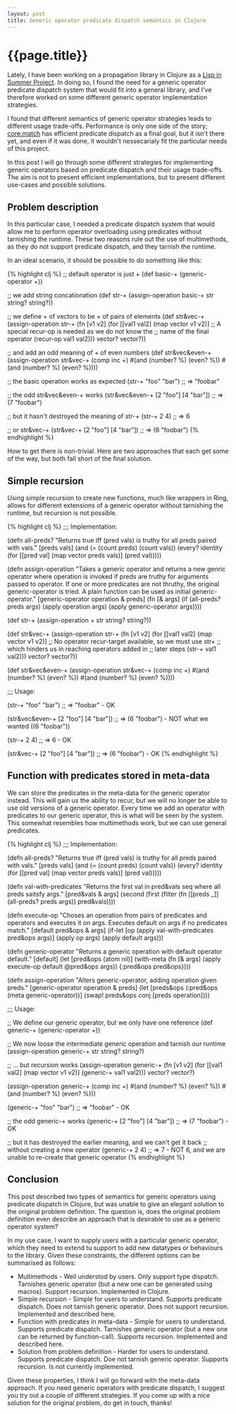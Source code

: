 ```yaml
---
layout: post
title: Generic operator predicate dispatch semantics in Clojure
---
```


# {{page.title}}

Lately, I have been working on a propagation library in Clojure as a [Lisp in Summer Project](http://lispinsummerprojects.org/). In doing so, I found the need for a generic operator predicate dispatch system that would fit into a general library, and I've therefore worked on some different generic operator implementation strategies.

I found that different semantics of generic operator strategies leads to different usage trade-offs. Performance is only one side of the story; [core.match](https://github.com/clojure/core.match/) has efficient predicate dispatch as a final goal, but it isn't there yet, and even if it was done, it wouldn't nessecarialy fit the particular needs of this project.

In this post I will go through some different strategies for implementing generic operators based on predicate dispatch and their usage trade-offs. The aim is not to present efficient implementations, but to present different use-cases and possible solutions.

## Problem description

In this particular case, I needed a predicate dispatch system that would allow me to perform operator overloading using predicates without tarnishing the runtime. These two reasons rule out the use of multimethods, as they do not support predicate dispatch, and they tarnish the runtime.

In an ideal scenario, it should be possible to do something like this:

{% highlight clj %}
;; default operator is just +
(def basic-+ (generic-operator +))

;; we add string concationation
(def str-+ (assign-operation
            basic-+
            str
            string? string?))

;; we define + of vectors to be + of pairs of elements
(def str&vec-+ (assign-operation
                str-+
                (fn [v1 v2]
                  (for [[val1 val2] (map vector v1 v2)]
                    ;; A special recur-op is needed as we do not know the
                    ;; name of the final operator
                    (recur-op val1 val2)))
                vector? vector?))

;; and add an odd meaning of + of even numbers
(def str&vec&even-+ (assign-operation
                     str&vec-+
                     (comp inc +)
                     #(and (number? %) (even? %)) #(and (number? %) (even? %))))

;; the basic operation works as expected
(str-+ "foo" "bar")
;; => "foobar"

;; the odd str&vec&even-+ works
(str&vec&even-+ [2 "foo"] [4 "bar"])
;; => (7 "foobar")

;; but it hasn't destroyed the meaning of str-+
(str-+ 2 4)
;; => 6

;; or str&vec-+
(str&vec-+ [2 "foo"] [4 "bar"])
;; => (6 "foobar")
{% endhighlight %}

How to get there is non-trivial. Here are two approaches that each get some of the way, but both fall short of the final solution.

## Simple recursion

Using simple recursion to create new functions, much like wrappers in Ring, allows for different extensions of a generic operator without tarnishing the runtime, but recursion is not possible.

{% highlight clj %}
;;; Implementation:

(defn all-preds?
  "Returns true iff (pred vals) is truthy for all preds paired with
  vals."
  [preds vals]
  (and (= (count preds) (count vals))
       (every?
        identity
        (for [[pred val] (map vector preds vals)] (pred val)))))

(defn assign-operation
  "Takes a generic operator and returns a new genric operator where
  operation is invoked if preds are truthy for arguments passed to
  operator. If one or more predicates are not thruthy, the original
  generic-operator is tried. A plain function can be used as initial
  generic-operator."
  [generic-operator operation & preds]
  (fn [& args]
    (if (all-preds? preds args)
      (apply operation args)
      (apply generic-operator args))))

(def str-+ (assign-operation
            +
            str
            string? string?))

(def str&vec-+ (assign-operation
                str-+
                (fn [v1 v2]
                  (for [[val1 val2] (map vector v1 v2)]
                    ;; No operator recur-target available, so we must use str+
                    ;; which hinders us in reaching operators added in
                    ;; later steps
                    (str-+ val1 val2)))
                vector? vector?))

(def str&vec&even-+ (assign-operation
                     str&vec-+
                     (comp inc +)
                     #(and (number? %) (even? %)) #(and (number? %) (even? %))))

;;; Usage:

(str-+ "foo" "bar")
;; => "foobar" - OK

(str&vec&even-+ [2 "foo"] [4 "bar"])
;; => (6 "foobar") - NOT what we wanted ((6 "foobar"))

(str-+ 2 4)
;; => 6 - OK

(str&vec-+ [2 "foo"] [4 "bar"])
;; => (6 "foobar") - OK
{% endhighlight %}


## Function with predicates stored in meta-data

We can store the predicates in the meta-data for the generic operator instead. This will gain us the ability to recur, but we will no longer be able to use old versions of a generic operator. Every time we add an operator with predicates to our generic operator, this is what will be seen by the system. This somewhat resembles how multimethods work, but we can use general predicates.

{% highlight clj %}
;;; Implementation:

(defn all-preds?
  "Returns true iff (pred vals) is truthy for all preds paired with
  vals."
  [preds vals]
  (and (= (count preds) (count vals))
       (every?
        identity
        (for [[pred val] (map vector preds vals)] (pred val)))))

(defn val-with-predicates
  "Returns the first val in pred&vals seq where all preds saitsfy args."
  [pred&vals & args]
  (second
   (first
    (filter
     (fn [[preds _]] (all-preds? preds args))
     pred&vals))))

(defn execute-op
  "Choses an operation from pairs of predicates and operators and
  executes it on args. Executes default on args if no predicates match."
  [default pred&ops & args]
  (if-let [op (apply val-with-predicates pred&ops args)]
    (apply op args)
    (apply default args)))

(defn generic-operator
  "Returns a generic operation with default operator default."
  [default]
  (let [pred&ops (atom nil)]
    (with-meta
      (fn [& args]
        (apply execute-op default @pred&ops args))
      {:pred&ops pred&ops})))

(defn assign-operation
  "Alters generic-operator, adding operation given preds."
  [generic-operator operation & preds]
  (let [preds&ops (:pred&ops (meta generic-operator))]
    (swap! preds&ops conj [preds operation])))

;;; Usage:

;; We define our generic operator, but we only have one reference
(def generic-+ (generic-operator +))

;; We now loose the intermediate generic operation and tarnish our runtime
(assign-operation generic-+
                  str
                  string? string?)

;; ... but recursion works
(assign-operation generic-+
                  (fn [v1 v2]
                    (for [[val1 val2] (map vector v1 v2)]
                      (generic-+ val1 val2)))
                  vector? vector?)

(assign-operation generic-+
                  (comp inc +)
                  #(and (number? %) (even? %)) #(and (number? %) (even? %)))

(generic-+ "foo" "bar")
;; => "foobar" - OK

;; the odd generic-+ works
(generic-+ [2 "foo"] [4 "bar"])
;; => (7 "foobar") - OK

;; but it has destroyed the earlier meaning, and we can't get it back
;; without creating a new operator
(generic-+ 2 4)
;; => 7 - NOT 6, and we are unable to re-create that generic operator
{% endhighlight %}

## Conclusion

This post described two types of semantics for generic operators using predicate dispatch in Clojure, but was unable to give an elegant solution to the original problem definition. The question is, does the original problem definition even describe an approach that is desirable to use as a generic operator system?

In my use case, I want to supply users with a particular generic operator, which they need to extend tu support to add new datatypes or behaviours to the library. Given these constraints, the different options can be summarised as follows:

- Multimethods - Well understod by users. Only support type dispatch. Tarnishes generic operator (but a new one can be generated using macros). Support recursion. Implemented in Clojure.
- Simple recursion - Simple for users to understand. Supports predicate dispatch. Does not tarnish generic operator. Does not support recursion. Implemented and described here.
- Function with predicates in meta-data - Simple for users to understand. Supports predicate dispatch. Tarnishes generic operator (but a new one can be returned by function-call). Supports recursion. Implemented and described here.
- Solution from problem definition - Harder for users to understand. Supports predicate dispatch. Doe not tarnish generic operator. Supports recursion. Is not currently implemented.

Given these properties, I think I will go forward with the meta-data approach. If you need generic operators with predicate dispatch, I suggest you try out a couple of different strategies. If you come up with a nice solution for the original problem, do get in touch, thanks!
